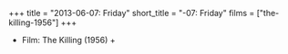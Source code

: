 +++
title = "2013-06-07: Friday"
short_title = "-07: Friday"
films = ["the-killing-1956"]
+++


* Film: The Killing (1956) +
